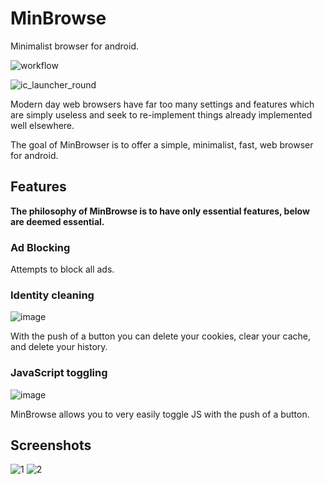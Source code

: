 # MinBrowse

Minimalist browser for android.

![workflow](https://github.com/benarmstead/MinBrowse/actions/workflows/android.yml/badge.svg)

![ic_launcher_round](https://user-images.githubusercontent.com/70973680/127126363-82f2403b-180b-4223-aefe-dfc8ea9af891.png) 

Modern day web browsers have far too many settings and features which are simply useless and seek to re-implement things already implemented well elsewhere.

The goal of MinBrowser is to offer a simple, minimalist, fast, web browser for android.

## Features

**The philosophy of MinBrowse is to have only essential features, below are deemed essential.**

### Ad Blocking

Attempts to block all ads.

### Identity cleaning
![image](https://user-images.githubusercontent.com/70973680/127138528-3439b3be-f1cd-428a-959b-0784717155ca.png)

With the push of a button you can delete your cookies, clear your cache, and delete your history.

### JavaScript toggling
![image](https://user-images.githubusercontent.com/70973680/127138484-18bab15a-a968-4aa3-810c-b77bc172d60c.png)

MinBrowse allows you to very easily toggle JS with the push of a button.




## Screenshots

![1](https://user-images.githubusercontent.com/70973680/127140500-db817174-310f-436a-82ac-134f0ee844a4.png)
![2](https://user-images.githubusercontent.com/70973680/127140504-ec56f0ed-e218-4b21-8460-31a85106f1ea.png)
